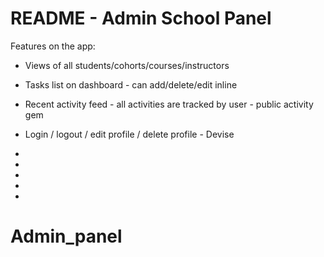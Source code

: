 # README - Admin School Panel

Features on the app:

* Views of all students/cohorts/courses/instructors

* Tasks list on dashboard - can add/delete/edit inline

* Recent activity feed - all activities are tracked by user - public activity gem

* Login / logout / edit profile / delete profile - Devise

* 

* 

* 

* 

* 
# Admin_panel

